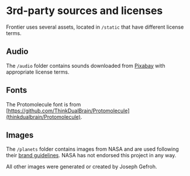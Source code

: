 # 3rd-party sources and licenses

Frontier uses several assets, located in `/static` that have different license terms.

## Audio
The `/audio` folder contains sounds downloaded from [Pixabay](https://pixabay.com/sound-effects/) with appropriate license terms.

## Fonts
The Protomolecule font is from [https://github.com/ThinkDualBrain/Protomolecule](thinkdualbrain/Protomolecule).

## Images
The `/planets` folder contains images from NASA and are used following their [brand guidelines](https://www.nasa.gov/nasa-brand-center/images-and-media). NASA has not endorsed this project in any way.

All other images were generated or created by Joseph Gefroh.
